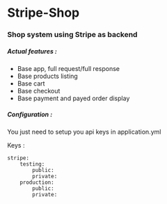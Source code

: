 # Stripe-Shop

### Shop system using Stripe as backend

##### Actual features : 

- Base app, full request/full response
- Base products listing
- Base cart
- Base checkout
- Base payment and payed order display

##### Configuration :

You just need to setup you api keys in application.yml

Keys : 

    stripe:
        testing:
            public:
            private:
        production:
            public:
            private: